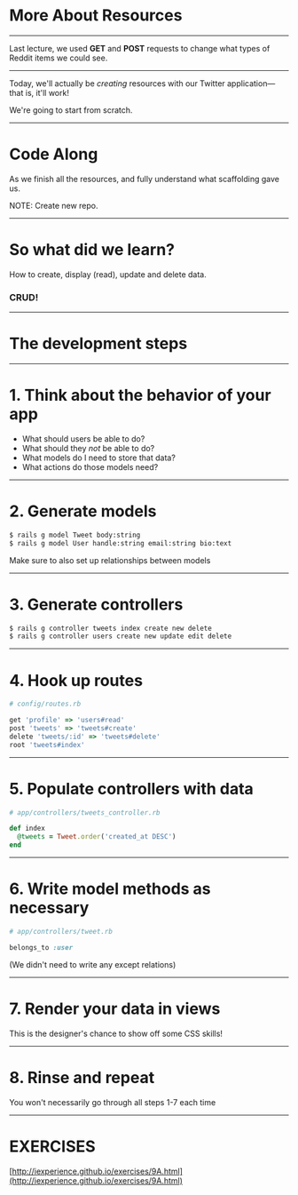 # More About Resources

---

Last lecture, we used **GET** and **POST** requests to change what types of Reddit items we could see.

---

Today, we'll actually be *creating* resources with our Twitter application—that is, it'll work!  
  
We're going to start from scratch.

---

# Code Along

As we finish all the resources, and fully understand what scaffolding gave us.

NOTE: Create new repo.

---

# So what did we learn?

How to create, display (read), update and delete data.  

### CRUD!

---

# The development steps

---

# 1. Think about the behavior of your app

- What should users be able to do?
- What should they *not* be able to do?
- What models do I need to store that data?
- What actions do those models need?

---

# 2. Generate models

```bash
$ rails g model Tweet body:string
$ rails g model User handle:string email:string bio:text
```
  
Make sure to also set up relationships between models

---

# 3. Generate controllers

```bash
$ rails g controller tweets index create new delete
$ rails g controller users create new update edit delete
```

---

# 4. Hook up routes

```ruby
# config/routes.rb

get 'profile' => 'users#read'
post 'tweets' => 'tweets#create'
delete 'tweets/:id' => 'tweets#delete'
root 'tweets#index'
```

---

# 5. Populate controllers with data

```ruby
# app/controllers/tweets_controller.rb

def index
  @tweets = Tweet.order('created_at DESC')
end
```

---

# 6. Write model methods as necessary

```ruby
# app/controllers/tweet.rb

belongs_to :user
```

(We didn't need to write any except relations)

---

# 7. Render your data in views

This is the designer's chance to show off some CSS skills!

---

# 8. Rinse and repeat

You won't necessarily go through all steps 1-7 each time

---

# EXERCISES

[http://iexperience.github.io/exercises/9A.html](http://iexperience.github.io/exercises/9A.html)
